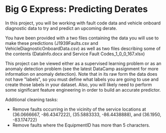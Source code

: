 # Big G Express: Predicting Derates

In this project, you will be working with fault code data and vehicle onboard diagnostic data to try and predict an upcoming derate.

You have been provided with a two files containing the data you will use to make these predictions (J1939Faults.csv and VehicleDiagnosticOnboardData.csv) as well as two files describing some of the contents (DataInfo.docx and Service Fault Codes_1_0_0_167.xlsx) 

This project can be viewed either as a supervised learning problem or as an anomaly detection problem (see the latest DataCamp assignment for more information on anomaly detection). Note that in its raw form the data does not have "labels", so you must define what labels you are going to use and create those labels in your dataset. Also, you will likely need to perform some significant feature engineering in order to build an accurate predictor.

Additional cleaning tasks:
* Remove faults occurring in the vicinity of the service locations at (36.0666667, -86.4347222), (35.5883333, -86.4438888), and (36.1950, -83.174722)
* Remove faults where the EquipmentID has more than 5 characters.
